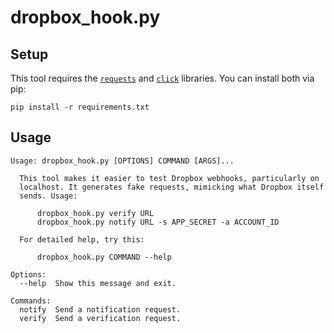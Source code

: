 # dropbox_hook.py

## Setup

This tool requires the [`requests`](http://docs.python-requests.org/en/latest/) and [`click`](http://click.pocoo.org/) libraries. You can install both via pip:

    pip install -r requirements.txt

## Usage

    Usage: dropbox_hook.py [OPTIONS] COMMAND [ARGS]...
    
      This tool makes it easier to test Dropbox webhooks, particularly on
      localhost. It generates fake requests, mimicking what Dropbox itself
      sends. Usage:
    
          dropbox_hook.py verify URL
          dropbox_hook.py notify URL -s APP_SECRET -a ACCOUNT_ID
    
      For detailed help, try this:
    
          dropbox_hook.py COMMAND --help
    
    Options:
      --help  Show this message and exit.
    
    Commands:
      notify  Send a notification request.
      verify  Send a verification request.
